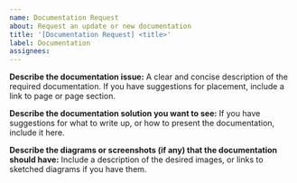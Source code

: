 ```yaml
---
name: Documentation Request
about: Request an update or new documentation
title: '[Documentation Request] <title>'
label: Documentation
assignees: 
---
```

  
**Describe the documentation issue:**
A clear and concise description of the required documentation. If you have suggestions for placement, include a link to page or page section. 

**Describe the documentation solution you want to see:**
If you have suggestions for what to write up, or how to present the documentation, include it here. 

**Describe the diagrams or screenshots (if any) that the documentation should have:**
Include a description of the desired images, or links to sketched diagrams if you have them. 

